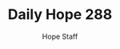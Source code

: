 ---
image: /assets/img/daily-hope-default-artwork.png
title: Daily Hope 288
number: 288
categories:
  - Daily Hope
author: Hope Staff
notes: Daily Hope 288
embed: >-
  <iframe src="https://open.spotify.com/embed/episode/6TVJ8bmuzEAb2Rk9KYIDZm?utm_source=generator" width="400px" height="102px" frameborder=“0" scrolling=“no”></iframe>
---